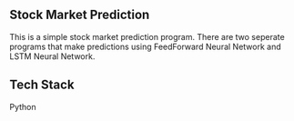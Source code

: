 
## Stock Market Prediction

This is a simple stock market prediction program. There are two seperate programs that make predictions using FeedForward Neural Network and LSTM Neural Network.


## Tech Stack

Python


